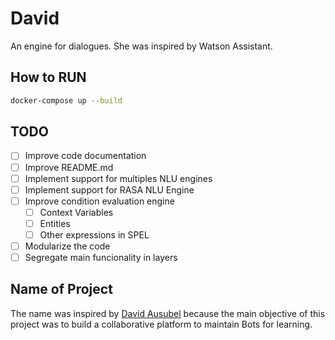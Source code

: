 # David
An engine for dialogues. She was inspired by Watson Assistant.

## How to RUN

```bash
docker-compose up --build
```

## TODO

- [ ] Improve code documentation
- [ ] Improve README.md
- [ ] Implement support for multiples NLU engines
- [ ] Implement support for RASA NLU Engine
- [ ] Improve condition evaluation engine
  - [ ] Context Variables
  - [ ] Entities
  - [ ] Other expressions in SPEL
- [ ] Modularize the code
- [ ] Segregate main funcionality in layers

## Name of Project

The name was inspired by [David Ausubel](https://novaescola.org.br/conteudo/262/david-ausubel-e-a-aprendizagem-significativa) because the main objective of this project was to build a collaborative platform to maintain Bots for learning.
